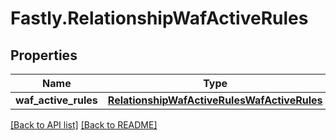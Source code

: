 # Fastly.RelationshipWafActiveRules

## Properties

Name | Type | Description | Notes
------------ | ------------- | ------------- | -------------
**waf_active_rules** | [**RelationshipWafActiveRulesWafActiveRules**](RelationshipWafActiveRulesWafActiveRules.md) |  | [optional] 



[[Back to API list]](../../README.md#endpoints) [[Back to README]](../../README.md)
